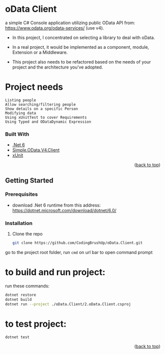 # oData Client

a simple C# Console application utilizing public OData API from:
https://www.odata.org/odata-services/ (use v4).

* In this project, I concentrated on selecting a library to deal with oData.

* In a real project, it would be implemented as a component, module, Extension or a Middleware.

* This project also needs to be refactored based on the needs of your project and the architecture you've adopted. 

# Project needs
    Listing people
    Allow searching/filtering people
    Show details on a specific Person
    Modifying data
    Using xUnitTest to cover Requirements
    Using Typed and ODataDynamic Expression 

### Built With

* [.Net 6](https://dotnet.microsoft.com/download/dotnet/6.0/)
* [Simple.OData.V4.Client](https://www.nuget.org/packages/Simple.OData.V4.Client/)
* [xUnit](https://xunit.net/)

<p align="right">(<a href="#top">back to top</a>)</p>

<!-- GETTING STARTED -->
## Getting Started

### Prerequisites

* download .Net 6 runtime from this address: https://dotnet.microsoft.com/download/dotnet/6.0/

### Installation

1. Clone the repo
   ```sh
   git clone https://github.com/CodingBrushUp/oData.Client.git
   ```



go to the project root folder, run `cmd` on url bar to open command prompt

# to build and run project:

run these commands:
```sh
dotnet restore
dotnet build
dotnet run --project ./oData.Client/2.oData.Client.csproj
```

# to test project:

```sh
dotnet test
```
<p align="right">(<a href="#top">back to top</a>)</p>

